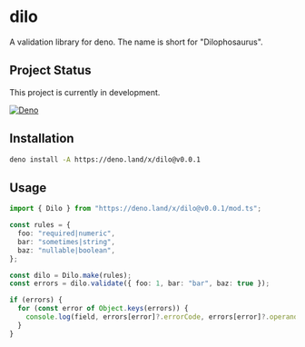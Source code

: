 # dilo

A validation library for deno.  The name is short for "Dilophosaurus".

## Project Status

This project is currently in development.

[![Deno](https://github.com/daniel-samson/dilo/actions/workflows/deno.yml/badge.svg)](https://github.com/daniel-samson/dilo/actions/workflows/deno.yml)

## Installation

```sh
deno install -A https://deno.land/x/dilo@v0.0.1
```

## Usage

```ts
import { Dilo } from "https://deno.land/x/dilo@v0.0.1/mod.ts";

const rules = {
  foo: "required|numeric",
  bar: "sometimes|string",
  baz: "nullable|boolean",
};

const dilo = Dilo.make(rules);
const errors = dilo.validate({ foo: 1, bar: "bar", baz: true });

if (errors) {
  for (const error of Object.keys(errors)) {
    console.log(field, errors[error]?.errorCode, errors[error]?.operands);
  }
}
```
